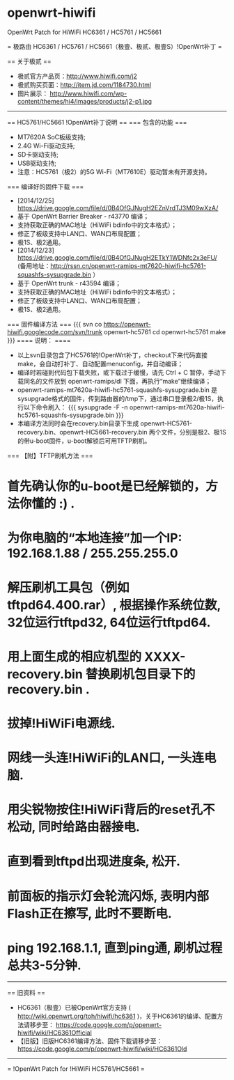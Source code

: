 openwrt-hiwifi
==============

OpenWrt Patch for HiWiFi HC6361 / HC5761 / HC5661

= 极路由 HC6361 / HC5761 / HC5661（极壹、极贰、极壹S）!OpenWrt补丁 =

== 关于极贰 ==
 * 极贰官方产品页：http://www.hiwifi.com/j2
 * 极贰购买页面：http://item.jd.com/1184730.html
 * 图片展示：
  http://www.hiwifi.com/wp-content/themes/hi4/images/products/j2-p1.jpg
  
----
== HC5761/HC5661 !OpenWrt补丁说明 ==
=== 包含的功能 ===
 * MT7620A SoC板级支持;
 * 2.4G Wi-Fi驱动支持;
 * SD卡驱动支持;
 * USB驱动支持;
 * 注意：HC5761（极2）的5G Wi-Fi（MT7610E）驱动暂未有开源支持。

=== 编译好的固件下载 ===
 * [2014/12/25] https://drive.google.com/file/d/0B4OfGJNugH2EZnVrdTJ3M09wXzA/
  * 基于 OpenWrt Barrier Breaker - r43770 编译；
  * 支持获取正确的MAC地址（HiWiFi bdinfo中的文本格式）；
  * 修正了板级支持中LAN口、WAN口布局配置；
  * 极1S、极2通用。
 * [2014/12/23] https://drive.google.com/file/d/0B4OfGJNugH2ETkY1WDNfc2x3eFU/   (备用地址：http://rssn.cn/openwrt-ramips-mt7620-hiwifi-hc5761-squashfs-sysupgrade.bin ）
  * 基于 OpenWrt trunk - r43594 编译；
  * 支持获取正确的MAC地址（HiWiFi bdinfo中的文本格式）；
  * 修正了板级支持中LAN口、WAN口布局配置；
  * 极1S、极2通用。

=== 固件编译方法 ===
{{{
svn co https://openwrt-hiwifi.googlecode.com/svn/trunk openwrt-hc5761
cd openwrt-hc5761
make
}}}
 ==== 说明： ====
  * 以上svn目录包含了HC5761的!OpenWrt补丁，checkout下来代码直接make，会自动打补丁、自动配置menuconfig，并自动编译；
  * 编译时若碰到代码包下载失败，或下载过于缓慢，请先 Ctrl + C 暂停，手动下载同名的文件放到 openwrt-ramips/dl 下面，再执行“make”继续编译；
  * openwrt-ramips-mt7620a-hiwifi-hc5761-squashfs-sysupgrade.bin 是sysupgrade格式的固件，传到路由器的/tmp下，通过串口登录极2/极1S，执行以下命令刷入：
{{{
sysupgrade -F -n openwrt-ramips-mt7620a-hiwifi-hc5761-squashfs-sysupgrade.bin
}}}
  * 本编译方法同时会在recovery.bin目录下生成 openwrt-HC5761-recovery.bin、openwrt-HC5661-recovery.bin 两个文件，分别是极2、极1S的带u-boot固件，u-boot解锁后可用TFTP刷机。


=== 【附】TFTP刷机方法 ===
 # 首先确认你的u-boot是已经解锁的，方法你懂的 :) .
 # 为你电脑的“本地连接”加一个IP: 192.168.1.88 / 255.255.255.0 
 # 解压刷机工具包（例如 tftpd64.400.rar）, 根据操作系统位数, 32位运行tftpd32, 64位运行tftpd64.
 # 用上面生成的相应机型的 XXXX-recovery.bin 替换刷机包目录下的 recovery.bin .
 # 拔掉!HiWiFi电源线.
 # 网线一头连!HiWiFi的LAN口, 一头连电脑.
 # 用尖锐物按住!HiWiFi背后的reset孔不松动, 同时给路由器接电.
 # 直到看到tftpd出现进度条, 松开.
 # 前面板的指示灯会轮流闪烁, 表明内部Flash正在擦写, 此时不要断电.
 # ping 192.168.1.1, 直到ping通, 刷机过程总共3-5分钟.

----
== 旧资料 ==
 * HC6361（极壹）已被OpenWrt官方支持 ( http://wiki.openwrt.org/toh/hiwifi/hc6361 )，关于HC6361的编译、配置方法请移步至：
  https://code.google.com/p/openwrt-hiwifi/wiki/HC6361Official
 * 【旧版】旧版HC6361编译方法、固件下载请移步至：
  https://code.google.com/p/openwrt-hiwifi/wiki/HC6361Old

----

= !OpenWrt Patch for !HiWiFi HC5761/HC5661 =
